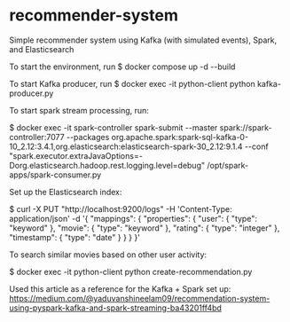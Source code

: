 # recommender-system
Simple recommender system using Kafka (with simulated events), Spark, and Elasticsearch

To start the environment, run $ docker compose up -d --build

To start Kafka producer, run $ docker exec -it python-client python kafka-producer.py

To start spark stream processing, run:

$ docker exec -it spark-controller   spark-submit   --master spark://spark-controller:7077   --packages org.apache.spark:spark-sql-kafka-0-10_2.12:3.4.1,org.elasticsearch:elasticsearch-spark-30_2.12:9.1.4 --conf "spark.executor.extraJavaOptions=-Dorg.elasticsearch.hadoop.rest.logging.level=debug" /opt/spark-apps/spark-consumer.py

Set up the Elasticsearch index:

$ curl -X PUT "http://localhost:9200/logs" -H 'Content-Type: application/json' -d '{
  "mappings": {
    "properties": {
      "user": {
        "type": "keyword"
      },
      "movie": {
        "type": "keyword"
      },
      "rating": {
        "type": "integer"
      },
      "timestamp": {
        "type": "date"
      }
    }
  }
}'

To search similar movies based on other user activity:

$ docker exec -it python-client python create-recommendation.py

Used this article as a reference for the Kafka + Spark set up: https://medium.com/@yaduvanshineelam09/recommendation-system-using-pyspark-kafka-and-spark-streaming-ba43201ff4bd
